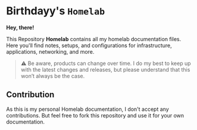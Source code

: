 # Birthdayy's `Homelab`

**Hey, there!**

This Repository **Homelab** contains all my homelab documentation files. Here you'll find notes, setups, and configurations for infrastructure, applications, networking, and more.

> :warning: Be aware, products can change over time. I do my best to keep up with the latest changes and releases, but please understand that this won’t always be the case.

## Contribution

As this is my personal Homelab documentation, I don't accept any contributions. But feel free to fork this repository and use it for your own documentation.
